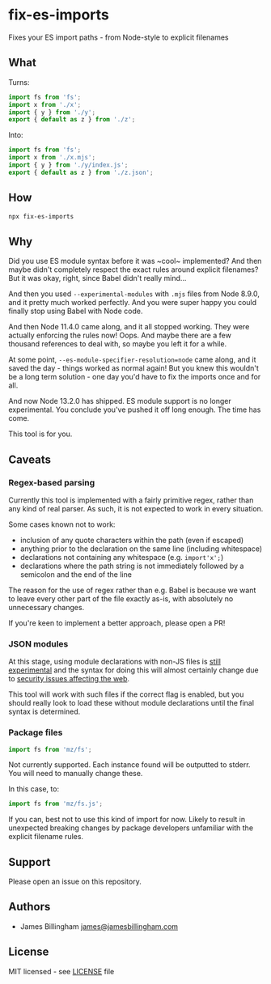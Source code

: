 # fix-es-imports

Fixes your ES import paths - from Node-style to explicit filenames

## What

Turns:

```js
import fs from 'fs';
import x from './x';
import { y } from './y';
export { default as z } from './z';
```

Into:

```js
import fs from 'fs';
import x from './x.mjs';
import { y } from './y/index.js';
export { default as z } from './z.json';
```

## How

```bash
npx fix-es-imports
```

## Why

Did you use ES module syntax before it was ~cool~ implemented? And then maybe didn't completely respect the exact rules around explicit filenames? But it was okay, right, since Babel didn't really mind...

And then you used `--experimental-modules` with `.mjs` files from Node 8.9.0, and it pretty much worked perfectly. And you were super happy you could finally stop using Babel with Node code.

And then Node 11.4.0 came along, and it all stopped working. They were actually enforcing the rules now! Oops. And maybe there are a few thousand references to deal with, so maybe you left it for a while.

At some point, `--es-module-specifier-resolution=node` came along, and it saved the day - things worked as normal again! But you knew this wouldn't be a long term solution - one day you'd have to fix the imports once and for all.

And now Node 13.2.0 has shipped. ES module support is no longer experimental. You conclude you've pushed it off long enough. The time has come.

This tool is for you.

## Caveats

### Regex-based parsing

Currently this tool is implemented with a fairly primitive regex, rather than any kind of real parser. As such, it is not expected to work in every situation.

Some cases known not to work:

- inclusion of any quote characters within the path (even if escaped)
- anything prior to the declaration on the same line (including whitespace)
- declarations not containing any whitespace (e.g. `import'x';`)
- declarations where the path string is not immediately followed by a semicolon and the end of the line

The reason for the use of regex rather than e.g. Babel is because we want to leave every other part of the file exactly as-is, with absolutely no unnecessary changes.

If you're keen to implement a better approach, please open a PR!

### JSON modules

At this stage, using module declarations with non-JS files is [still experimental](https://nodejs.org/api/esm.html#esm_experimental_json_modules) and the syntax for doing this will almost certainly change due to [security issues affecting the web](https://github.com/w3c/webcomponents/issues/839).

This tool will work with such files if the correct flag is enabled, but you should really look to load these without module declarations until the final syntax is determined.

### Package files

```js
import fs from 'mz/fs';
```

Not currently supported. Each instance found will be outputted to stderr. You will need to manually change these.

In this case, to:

```js
import fs from 'mz/fs.js';
```

If you can, best not to use this kind of import for now. Likely to result in unexpected breaking changes by package developers unfamiliar with the explicit filename rules.

## Support

Please open an issue on this repository.

## Authors

- James Billingham <james@jamesbillingham.com>

## License

MIT licensed - see [LICENSE](LICENSE) file
